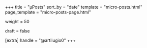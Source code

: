 +++
title = "µPosts"
sort_by = "date"
template = "micro-posts.html"
page_template = "micro-posts-page.html"

weight = 50

draft = false

[extra]
handle = "@artilugio0"
+++
